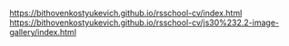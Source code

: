 
https://bithovenkostyukevich.github.io/rsschool-cv/index.html
https://bithovenkostyukevich.github.io/rsschool-cv/js30%232.2-image-gallery/index.html
